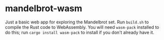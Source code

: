 # mandelbrot-wasm

Just a basic web app for exploring the Mandelbrot set. Run `build.sh` to compile the Rust code to WebAssembly. You will need `wasm-pack` installed to do this; run `cargo install wasm-pack` to install if you don't already have it.
